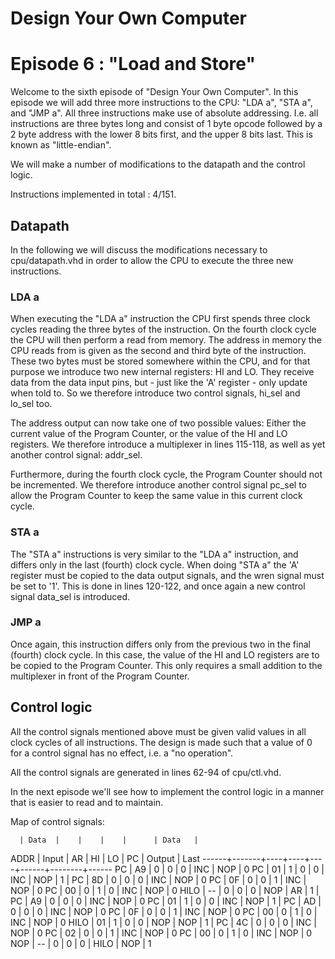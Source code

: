 # Design Your Own Computer
# Episode 6 : "Load and Store"

Welcome to the sixth episode of "Design Your Own Computer". In this episode we
will add three more instructions to the CPU: "LDA a", "STA a", and "JMP a".
All three instructions make use of absolute addressing. I.e. all instructions
are three bytes long and consist of 1 byte opcode followed by a 2 byte address
with the lower 8 bits first, and the upper 8 bits last. This is known as
"little-endian".

We will make a number of modifications to the datapath and the control logic.

Instructions implemented in total : 4/151.

## Datapath

In the following we will discuss the modifications necessary to cpu/datapath.vhd
in order to allow the CPU to execute the three new instructions.

### LDA a
When executing the "LDA a" instruction the CPU first spends three clock cycles
reading the three bytes of the instruction. On the fourth clock cycle the CPU
will then perform a read from memory.  The address in memory the CPU reads from
is given as the second and third byte of the instruction.  These two bytes must
be stored somewhere within the CPU, and for that purpose we introduce two new
internal registers: HI and LO. They receive data from the data input pins, but -
just like the 'A' register - only update when told to. So we therefore
introduce two control signals, hi\_sel and lo\_sel too.

The address output can now take one of two possible values: Either the current
value of the Program Counter, or the value of the HI and LO registers. We
therefore introduce a multiplexer in lines 115-118, as well as yet another
control signal: addr\_sel.

Furthermore, during the fourth clock cycle, the Program Counter should not be
incremented.  We therefore introduce another control signal pc\_sel to allow
the Program Counter to keep the same value in this current clock cycle.

### STA a
The "STA a" instructions is very similar to the "LDA a" instruction, and
differs only in the last (fourth) clock cycle.  When doing "STA a" the 'A'
register must be copied to the data output signals, and the wren signal must be
set to '1'. This is done in lines 120-122, and once again a new control
signal data\_sel is introduced.

### JMP a
Once again, this instruction differs only from the previous two in the final
(fourth) clock cycle.  In this case, the value of the HI and LO registers are
to be copied to the Program Counter.  This only requires a small addition to
the multiplexer in front of the Program Counter.

## Control logic
All the control signals mentioned above must be given valid values in all clock
cycles of all instructions. The design is made such that a value of 0 for a
control signal has no effect, i.e.  a "no operation".

All the control signals are generated in lines 62-94 of cpu/ctl.vhd.

In the next episode we'll see how to implement the control logic in a manner
that is easier to read and to maintain.

Map of control signals:

      | Data  |    |    |    |      | Data   |
 ADDR | Input | AR | HI | LO |  PC  | Output | Last
------+-------+----+----+----+------+--------+------
  PC  | A9    | 0  |  0 |  0 | INC  | NOP    |  0
  PC  | 01    | 1  |  0 |  0 | INC  | NOP    |  1
      | 
  PC  | 8D    | 0  |  0 |  0 | INC  | NOP    |  0
  PC  | 0F    | 0  |  0 |  1 | INC  | NOP    |  0
  PC  | 00    | 0  |  1 |  0 | INC  | NOP    |  0
 HILO | --    | 0  |  0 |  0 | NOP  | AR     |  1
      | 
  PC  | A9    | 0  |  0 |  0 | INC  | NOP    |  0
  PC  | 01    | 1  |  0 |  0 | INC  | NOP    |  1
      | 
  PC  | AD    | 0  |  0 |  0 | INC  | NOP    |  0
  PC  | 0F    | 0  |  0 |  1 | INC  | NOP    |  0
  PC  | 00    | 0  |  1 |  0 | INC  | NOP    |  0
 HILO | 01    | 1  |  0 |  0 | NOP  | NOP    |  1
      | 
  PC  | 4C    | 0  |  0 |  0 | INC  | NOP    |  0
  PC  | 02    | 0  |  0 |  1 | INC  | NOP    |  0
  PC  | 00    | 0  |  1 |  0 | INC  | NOP    |  0
  NOP | --    | 0  |  0 |  0 | HILO | NOP    |  1


